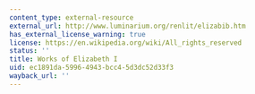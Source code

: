 ```yaml
---
content_type: external-resource
external_url: http://www.luminarium.org/renlit/elizabib.htm
has_external_license_warning: true
license: https://en.wikipedia.org/wiki/All_rights_reserved
status: ''
title: Works of Elizabeth I
uid: ec1891da-5996-4943-bcc4-5d3dc52d33f3
wayback_url: ''
---
```

